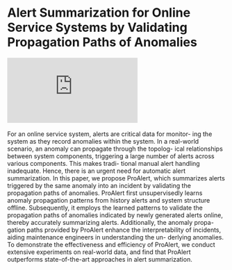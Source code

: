 # Alert Summarization for Online Service Systems by Validating Propagation Paths of Anomalies

![](https://github.com/cxl-for-anonymous/ProAlert/blob/main/figure/overview_6.pdf)

For an online service system, alerts are critical data for monitor-
ing the system as they record anomalies within the system. In a
real-world scenario, an anomaly can propagate through the topolog-
ical relationships between system components, triggering a large
number of alerts across various components. This makes tradi-
tional manual alert handling inadequate. Hence, there is an urgent
need for automatic alert summarization. In this paper, we propose
ProAlert, which summarizes alerts triggered by the same anomaly
into an incident by validating the propagation paths of anomalies.
ProAlert first unsupervisedly learns anomaly propagation patterns
from history alerts and system structure offline. Subsequently, it
employs the learned patterns to validate the propagation paths
of anomalies indicated by newly generated alerts online, thereby
accurately summarizing alerts. Additionally, the anomaly propa-
gation paths provided by ProAlert enhance the interpretability of
incidents, aiding maintenance engineers in understanding the un-
derlying anomalies. To demonstrate the effectiveness and efficiency
of ProAlert, we conduct extensive experiments on real-world data,
and find that ProAlert outperforms state-of-the-art approaches in
alert summarization.
